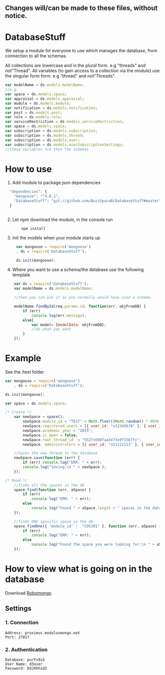 ## Changes will/can be made to these files, without notice.

# DatabaseStuff
We setup a module fot everyone to use which manages the database, from connection to all the schemas.

All collections are lowercase and in the plural form. e.g "threads" and not"Thread".
All variables (to gain access to a collection via the module) use the singular form form. e.g "thread" and not"Threads".
```javascript
var modelName = ds.models.modelName;
//e.g.
var space = ds.models.space;
var appraisal = ds.models.appraisal;
var module = ds.models.module;
var notification = ds.models.notification;
var post = ds.models.post;
var role = ds.models.role;
var serviceRestriction = ds.models.serviceRestriction;
var space = ds.models.space;
var subscription = ds.models.subscription;
var subscription = ds.models.thread;
var subscription = ds.models.user;
var subscription = ds.models.userSubscriptionSettings;
//these variables are then the schemas 
```

# How to use
1. Add module to package.json dependencies
```javascript
  "dependencies": {
    "mongoose": "^4.0.1",
    "DatabaseStuff": "git://github.com/BuzzSpaceB/DatabaseStuff#master"
  }
    
```
2. Let npm download the module, in the console run
    ```
        npm install
    ```
3. Init the models when your module starts up
```javascript
     var mongoose = require('mongoose')
     , ds = require('DatabaseStuff');

     ds.init(mongoose);
```
4. Where you want to use a schema/the database use the following template
```javascript
    var ds = require('DatabaseStuff');
    var modelName = ds.models.modelName;

    //then you can use it as you normally would have used a schema.

    modelName.findById(req.params.id, function(err, objFromDB) {
        if (err)
            console.log(err.message);
        else{
            var model= {modelData: objFromDB};
            //do what you want
        }
    });
```
# Example
See the /test folder
```javascript
var mongoose = require('mongoose')
    , ds = require('DatabaseStuff');

ds.init(mongoose);

var space = ds.models.space;

/* Create */
    var newSpace = space();
        newSpace.module_id = "TEST" + Math.floor((Math.random() * 999) + 1);;
        newSpace.registered_users = [{ user_id: "u12345678" }, { user_id: "u87654321" }];
        newSpace.academic_year = "2015";
        newSpace.is_open = false;
        newSpace.root_thread_id	 = "5527c698faa3e73c0f15b7fc";
        newSpace. administrators = [{ user_id: "u11111111" }, { user_id: "u99999999" }];

    //Saves the new thread to the database
    newSpace.save(function (err) {
        if (err) console.log("ERR: " + err);
        console.log("Saving:\n " + newSpace );
    });

/* Read */
    //finds all the spaces in the db
    space.find(function (err, aSpace) {
        if (err)
            console.log("ERR: " + err);
        else
            console.log("Found " + aSpace.length + " spaces in the database.");
    });

    //finds ONE spesific space in the db
    space.findOne({ 'module_id' :  "COS301" }, function (err, aSpace) {
        if (err)
            console.log("ERR: " + err);
        else
            console.log("Found the space you were looking for:\n " + aSpace);
    });
```

# How to view what is going on in the database
Download [Robomongo](http://robomongo.org/)
## Settings
### 1. Connection
    Address: proximus.modulusmongo.net
    Port: 27017
### 2. Authentication
```
Database: purYv9ib
User Name: d3user
Password: DdJXhhsd2
```
